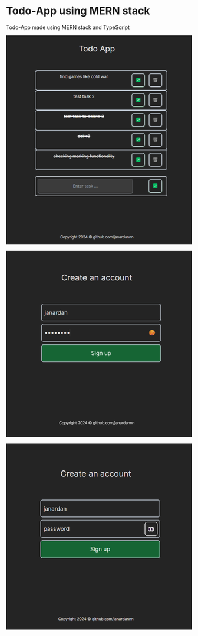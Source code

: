 # Todo-App using MERN stack

Todo-App made using MERN stack and TypeScript 

![Todo-App-Home](https://raw.githubusercontent.com/janardannn/Todo-App/main/resources/todo-app_home_page.png)

![Todo-App-SignUp(password-hidden)](https://raw.githubusercontent.com/janardannn/Todo-App/main/resources/todo-app-sign_up-page-password_hidden.png)

![Todo-App-SignUp(password-display)](https://raw.githubusercontent.com/janardannn/Todo-App/main/resources/todo-app-sign_up-page-password_display.png)